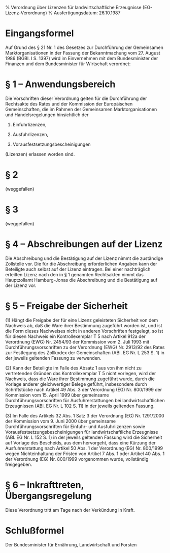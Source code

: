 % Verordnung über Lizenzen für landwirtschaftliche Erzeugnisse  (EG-Lizenz-Verordnung)
% Ausfertigungsdatum: 26.10.1987
 
# Eingangsformel

Auf Grund des § 21 Nr. 1 des Gesetzes zur Durchführung der Gemeinsamen Marktorganisationen in der Fassung der Bekanntmachung vom 27. August 1986 (BGBl. I S. 1397) wird im Einvernehmen mit dem Bundesminister der Finanzen und dem Bundesminister für Wirtschaft verordnet:

# § 1 – Anwendungsbereich

Die Vorschriften dieser Verordnung gelten für die Durchführung der Rechtsakte des Rates und der Kommission der Europäischen Gemeinschaften, die im Rahmen der Gemeinsamen Marktorganisationen und Handelsregelungen hinsichtlich der

1. Einfuhrlizenzen,

2. Ausfuhrlizenzen,

3. Vorausfestsetzungsbescheinigungen

(Lizenzen) erlassen worden sind.

# § 2

(weggefallen)

# § 3

(weggefallen)

# § 4 – Abschreibungen auf der Lizenz

Die Abschreibung und die Bestätigung auf der Lizenz nimmt die zuständige Zollstelle vor. Die für die Abschreibung erforderlichen Angaben kann der Beteiligte auch selbst auf der Lizenz eintragen. Bei einer nachträglich erteilten Lizenz nach den in § 1 genannten Rechtsakten nimmt das Hauptzollamt Hamburg-Jonas die Abschreibung und die Bestätigung auf der Lizenz vor.

# § 5 – Freigabe der Sicherheit

(1) Hängt die Freigabe der für eine Lizenz geleisteten Sicherheit von dem Nachweis ab, daß die Ware ihrer Bestimmung zugeführt worden ist, und ist die Form dieses Nachweises nicht in anderen Vorschriften festgelegt, so ist für diesen Nachweis ein Kontrollexemplar T 5 nach Artikel 912a der Verordnung (EWG) Nr. 2454/93 der Kommission vom 2. Juli 1993 mit Durchführungsvorschriften zu der Verordnung (EWG) Nr. 2913/92 des Rates zur Festlegung des Zollkodex der Gemeinschaften (ABl. EG Nr. L 253 S. 1) in der jeweils geltenden Fassung zu verwenden.

(2) Kann der Beteiligte im Falle des Absatz 1 aus von ihm nicht zu vertretenden Gründen das Kontrollexemplar T 5 nicht vorlegen, wird der Nachweis, dass die Ware ihrer Bestimmung zugeführt wurde, durch die Vorlage anderer gleichwertiger Belege geführt, insbesondere durch Schriftstücke nach Artikel 49 Abs. 3 der Verordnung (EG) Nr. 800/1999 der Kommission vom 15. April 1999 über gemeinsame Durchführungsvorschriften für Ausfuhrerstattungen bei landwirtschaftlichen Erzeugnissen (ABl. EG Nr. L 102 S. 11) in der jeweils geltenden Fassung.

(3) Im Falle des Artikels 32 Abs. 1 Satz 3 der Verordnung (EG) Nr. 1291/2000 der Kommission vom 9. Juni 2000 über gemeinsame Durchführungsvorschriften für Einfuhr- und Ausfuhrlizenzen sowie Vorausfestsetzungsbescheinigungen für landwirtschaftliche Erzeugnisse (ABl. EG Nr. L 152 S. 1) in der jeweils geltenden Fassung wird die Sicherheit auf Vorlage des Bescheids, aus dem hervorgeht, dass eine Kürzung der Ausfuhrerstattung nach Artikel 50 Abs. 1 der Verordnung (EG) Nr. 800/1999 wegen Nichteinhaltung der Fristen von Artikel 7 Abs. 1 oder Artikel 40 Abs. 1 der Verordnung (EG) Nr. 800/1999 vorgenommen wurde, vollständig freigegeben.

# § 6 – Inkrafttreten, Übergangsregelung

Diese Verordnung tritt am Tage nach der Verkündung in Kraft.

# Schlußformel

Der Bundesminister für Ernährung, Landwirtschaft und Forsten
